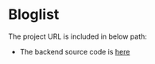 # Bloglist
The project URL is included in below path:
- The backend source code is [here](https://github.com/firewormx/fullstackopen/tree/main/Part4/blog%20list%20app)
